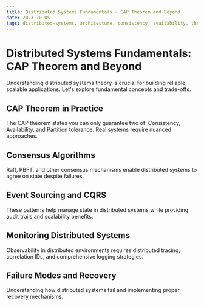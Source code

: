 ```yaml
---
title: Distributed Systems Fundamentals - CAP Theorem and Beyond
date: 2023-10-05
tags: distributed-systems, architecture, consistency, availability, theory
---
```


# Distributed Systems Fundamentals: CAP Theorem and Beyond

Understanding distributed systems theory is crucial for building reliable, scalable applications. Let's explore fundamental concepts and trade-offs.

## CAP Theorem in Practice

The CAP theorem states you can only guarantee two of: Consistency, Availability, and Partition tolerance. Real systems require nuanced approaches.

## Consensus Algorithms

Raft, PBFT, and other consensus mechanisms enable distributed systems to agree on state despite failures.

## Event Sourcing and CQRS

These patterns help manage state in distributed systems while providing audit trails and scalability benefits.

## Monitoring Distributed Systems

Observability in distributed environments requires distributed tracing, correlation IDs, and comprehensive logging strategies.

## Failure Modes and Recovery

Understanding how distributed systems fail and implementing proper recovery mechanisms.